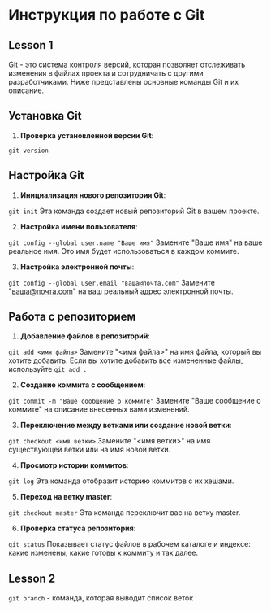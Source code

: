 # Инструкция по работе с Git

## Lesson 1

Git - это система контроля версий, которая позволяет отслеживать изменения в файлах проекта и сотрудничать с другими разработчиками. Ниже представлены основные команды Git и их описание.

## Установка Git

1. **Проверка установленной версии Git**:

`git version`

## Настройка Git

1. **Инициализация нового репозитория Git**:

`git init` Эта команда создает новый репозиторий Git в вашем проекте.

2. **Настройка имени пользователя**:

`git config --global user.name "Ваше имя"` Замените "Ваше имя" на ваше реальное имя. Это имя будет использоваться в каждом коммите.

3. **Настройка электронной почты**:

`git config --global user.email "ваша@почта.com"` Замените "ваша@почта.com" на ваш реальный адрес электронной почты.

## Работа с репозиторием

1. **Добавление файлов в репозиторий**:

`git add <имя файла>` Замените "<имя файла>" на имя файла, который вы хотите добавить. Если вы хотите добавить все измененные файлы, используйте `git add .`

2. **Создание коммита с сообщением**:

`git commit -m "Ваше сообщение о коммите"` Замените "Ваше сообщение о коммите" на описание внесенных вами изменений.

3. **Переключение между ветками или создание новой ветки**:

`git checkout <имя ветки>` Замените "<имя ветки>" на имя существующей ветки или на имя новой ветки.

4. **Просмотр истории коммитов**:

`git log` Эта команда отобразит историю коммитов с их хешами.

5. **Переход на ветку master**:

`git checkout master` Эта команда переключит вас на ветку master.

6. **Проверка статуса репозитория**:

`git status` Показывает статус файлов в рабочем каталоге и индексе: какие изменены, какие готовы к коммиту и так далее.

## Lesson 2

`git branch` - команда, которая выводит список веток
